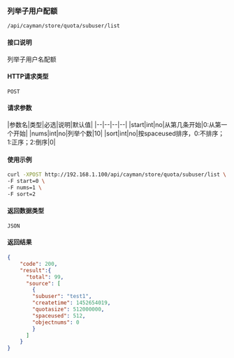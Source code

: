### 列举子用户配额
`/api/cayman/store/quota/subuser/list`

#### 接口说明
列举子用户名配额 

#### HTTP请求类型
`POST`

#### 请求参数
|参数名|类型|必选|说明|默认值|
|--|--|--|--|
|start|int|no|从第几条开始|0:从第一个开始|
|nums|int|no|列举个数|10|
|sort|int|no|按spaceused排序，0:不排序；1:正序；2:倒序|0|

#### 使用示例
```sh
curl -XPOST http://192.168.1.100/api/cayman/store/quota/subuser/list \
-F start=0 \
-F nums=1 \
-F sort=2
```

#### 返回数据类型
`JSON`

#### 返回结果
```json
{
	"code":	200,
	"result":{
      "total": 99,
      "source": [
        {
        "subuser": "test1", 
        "createtime": 1452654019, 
        "quotasize": 512000000, 
        "spaceused": 512, 
        "objectnums": 0
        }
      ]
    }
}
```